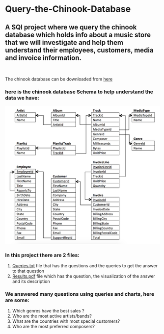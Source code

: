 # Query-the-Chinook-Database
## A SQl project where we query the chinook database which holds info about a music store that we will investigate and help them understand their employees, customers, media and invoice information.
<br/>

The chinook database can be downloaded from [here](https://video.udacity-data.com/topher/2021/March/6053d783_chinook-db/chinook-db.zip)

### here is the chinook database Schema to help understand the data we have:

![chinwook database schema](https://github.com/SalmaAlmasry/Query-the-Chinook-Database/blob/main/chinook%20database%20schema.png)


### In this project there are 2 files:
1. [Queries.txt](https://github.com/SalmaAlmasry/Query-the-Chinook-Database/blob/main/Queries.txt) file that has the questions and the queries to get the answer to that question<br/>
2. [Results.pdf](https://github.com/SalmaAlmasry/Query-the-Chinook-Database/blob/main/Results.pdf) file which has the question, the visualization of the answer and its description<br/>

### We answered many questions using queries and charts, here are some:
1. Which genres have the best sales ?
2. Who are the most active artists/bands?
3. What are the countries with most special customers?
4. Who are the most preferred composers?
